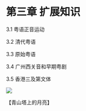 # 第三章 扩展知识

3.1 粤语正音运动

3.2 清代粤语

3.3 原始粤语

3.4 广州西关音和早期粤剧

3.5 香港三及第文体

![](http://wx2.sinaimg.cn/large/69144085ly1g1ocak120qj20u01hcta8.jpg)

【青山塔上的月亮】